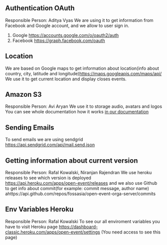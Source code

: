 ## Authentication OAuth ##
Responsible Person: Aditya Vyas
We are using it to get information from Facebook and Google account, and we allow to user sign in.
 1. Google https://accounts.google.com/o/oauth2/auth
 2. Facebook https://graph.facebook.com/oauth

## Location ##
We are based on Google maps to get information about location(info about country, city, latitude and longitude)https://maps.googleapis.com/maps/api/
We use it to get current location and display closes events.

## Amazon S3 ##
Responsible Person: Avi Aryan
We use it to storage audio, avatars and logos
You can see whole documentation how it works [in our documentation](https://github.com/fossasia/open-event-orga-server/blob/development/docs/AMAZON_S3.md#amazon-s3)

## Sending Emails ##
To send emails we are using sendgrid
https://api.sendgrid.com/api/mail.send.json

## Getting information about current version ##
Responsible Person: Rafal Kowalski, Niranjan Rajendran
We use heroku releases to see which version is deployed https://api.heroku.com/apps/open-event/releases
and we also use Github to get info about commit(for example: commit message, author name) ahttps://api.github.com/repos/fossasia/open-event-orga-server/commits

## Env Variables Heroku ##
Responsible Person: Rafal Kowalski
To see our all enviroment variables you have to visit Heroku page
https://dashboard-classic.heroku.com/apps/open-event/settings (You need access to see this page)
